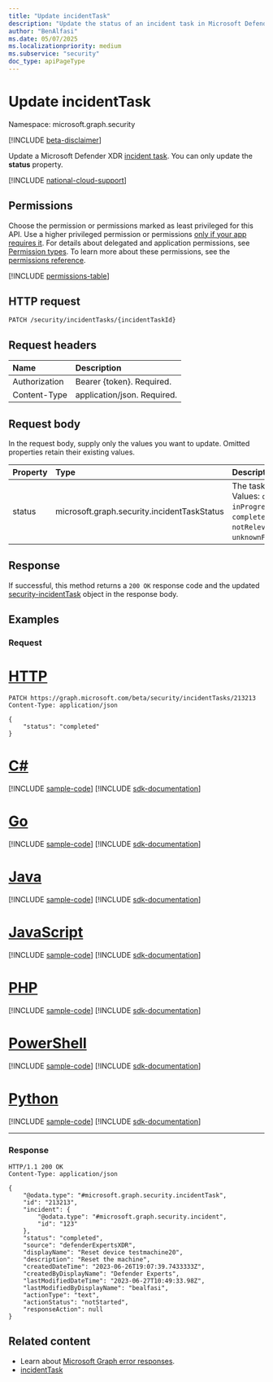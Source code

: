 ```yaml
---
title: "Update incidentTask"
description: "Update the status of an incident task in Microsoft Defender XDR."
author: "BenAlfasi"
ms.date: 05/07/2025
ms.localizationpriority: medium
ms.subservice: "security"
doc_type: apiPageType
---
```


# Update incidentTask

Namespace: microsoft.graph.security

[!INCLUDE [beta-disclaimer](../../includes/beta-disclaimer.md)]

Update a Microsoft Defender XDR [incident task](../resources/security-incidenttask.md). You can only update the **status** property.

[!INCLUDE [national-cloud-support](../../includes/global-only.md)]

## Permissions

Choose the permission or permissions marked as least privileged for this API. Use a higher privileged permission or permissions [only if your app requires it](/graph/permissions-overview#best-practices-for-using-microsoft-graph-permissions). For details about delegated and application permissions, see [Permission types](/graph/permissions-overview#permission-types). To learn more about these permissions, see the [permissions reference](/graph/permissions-reference).

<!-- {
  "blockType": "permissions",
  "name": "security-incidenttask-update-permissions"
}
-->
[!INCLUDE [permissions-table](../includes/permissions/security-incidenttask-update-permissions.md)]

## HTTP request

<!-- {
  "blockType": "ignored"
}
-->
```http
PATCH /security/incidentTasks/{incidentTaskId}
```

## Request headers

|Name|Description|
|:---|:---|
|Authorization|Bearer {token}. Required.|
|Content-Type|application/json. Required.|

## Request body

In the request body, supply only the values you want to update. Omitted properties retain their existing values.

|Property|Type|Description|
|:---|:---|:---|
|status|microsoft.graph.security.incidentTaskStatus|The task status. Values: `open`, `inProgress`, `completed`, `failed`, `notRelevant`, `unknownFutureValue`.|

## Response

If successful, this method returns a `200 OK` response code and the updated [security-incidentTask](../resources/security-incidenttask.md) object in the response body.

## Examples

### Request
# [HTTP](#tab/http)
<!-- {
  "blockType": "request",
  "name": "update_incidenttask"
}
-->
```http
PATCH https://graph.microsoft.com/beta/security/incidentTasks/213213
Content-Type: application/json

{
    "status": "completed"
}
```

# [C#](#tab/csharp)
[!INCLUDE [sample-code](../includes/snippets/csharp/update-incidenttask-csharp-snippets.md)]
[!INCLUDE [sdk-documentation](../includes/snippets/snippets-sdk-documentation-link.md)]

# [Go](#tab/go)
[!INCLUDE [sample-code](../includes/snippets/go/update-incidenttask-go-snippets.md)]
[!INCLUDE [sdk-documentation](../includes/snippets/snippets-sdk-documentation-link.md)]

# [Java](#tab/java)
[!INCLUDE [sample-code](../includes/snippets/java/update-incidenttask-java-snippets.md)]
[!INCLUDE [sdk-documentation](../includes/snippets/snippets-sdk-documentation-link.md)]

# [JavaScript](#tab/javascript)
[!INCLUDE [sample-code](../includes/snippets/javascript/update-incidenttask-javascript-snippets.md)]
[!INCLUDE [sdk-documentation](../includes/snippets/snippets-sdk-documentation-link.md)]

# [PHP](#tab/php)
[!INCLUDE [sample-code](../includes/snippets/php/update-incidenttask-php-snippets.md)]
[!INCLUDE [sdk-documentation](../includes/snippets/snippets-sdk-documentation-link.md)]

# [PowerShell](#tab/powershell)
[!INCLUDE [sample-code](../includes/snippets/powershell/update-incidenttask-powershell-snippets.md)]
[!INCLUDE [sdk-documentation](../includes/snippets/snippets-sdk-documentation-link.md)]

# [Python](#tab/python)
[!INCLUDE [sample-code](../includes/snippets/python/update-incidenttask-python-snippets.md)]
[!INCLUDE [sdk-documentation](../includes/snippets/snippets-sdk-documentation-link.md)]

---

### Response
<!-- {
  "blockType": "response",
  "name": "update_incidenttask",
  "truncated": false,
  "@odata.type": "microsoft.graph.security.incidentTask"
}
-->
```http
HTTP/1.1 200 OK
Content-Type: application/json

{
    "@odata.type": "#microsoft.graph.security.incidentTask",
    "id": "213213",
    "incident": {
        "@odata.type": "#microsoft.graph.security.incident",
        "id": "123"
    },
    "status": "completed",
    "source": "defenderExpertsXDR",
    "displayName": "Reset device testmachine20",
    "description": "Reset the machine",
    "createdDateTime": "2023-06-26T19:07:39.7433333Z",
    "createdByDisplayName": "Defender Experts",
    "lastModifiedDateTime": "2023-06-27T10:49:33.98Z",
    "lastModifiedByDisplayName": "bealfasi",
    "actionType": "text",
    "actionStatus": "notStarted",
    "responseAction": null
}
```

## Related content

- Learn about [Microsoft Graph error responses](/graph/errors).
- [incidentTask](../resources/security-incidenttask.md)
